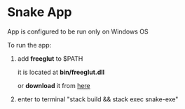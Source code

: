 # Snake App

App is configured to be run only on Windows OS

To run the app:
1. add **freeglut** to $PATH 

   it is located at **bin/freeglut.dll**
   
   or **download** it from [here]( https://www.transmissionzero.co.uk/software/freeglut-devel/)
2. enter to terminal "stack build && stack exec snake-exe" 
